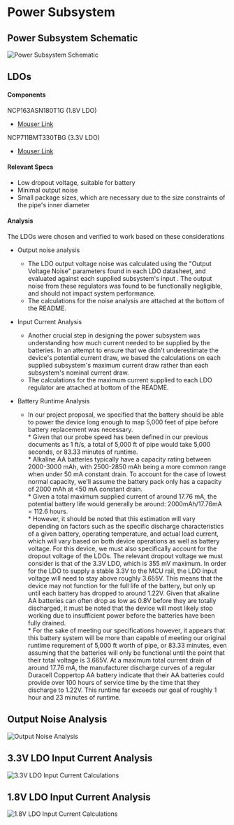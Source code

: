 # Power Subsystem

## Power Subsystem Schematic
![Power Subsystem Schematic](powerSubsystem_Schematic.png)

## LDOs
#### Components
NCP163ASN180T1G (1.8V LDO)
* [Mouser Link](https://www.mouser.com/ProductDetail/onsemi/NCP163ASN180T1G?qs=vLWxofP3U2z0o2tJM%252BNAYw%3D%3D) <br/>

NCP711BMT330TBG (3.3V LDO)
* [Mouser Link](https://www.mouser.com/ProductDetail/onsemi/NCP711BMT330TBG?qs=sGAEpiMZZMug9GoBKXZ751mAF56Mq1BpxK00NF4Cb7BYYrbTvFog%252BQ%3D%3D)

#### Relevant Specs
* Low dropout voltage, suitable for battery
* Minimal output noise
* Small package sizes, which are necessary due to the size constraints of the pipe's inner diameter 

#### Analysis
The LDOs were chosen and verified to work based on these considerations
* Output noise analysis
    * The LDO output voltage noise was calculated using the "Output Voltage Noise" parameters found in each LDO datasheet, and evaluated against each supplied subsystem's input . The output noise from these regulators was found to be functionally negligible, and should not impact system performance.
    * The calculations for the noise analysis are attached at the bottom of the README.
    
* Input Current Analysis
   * Another crucial step in designing the power subsystem was understanding how much current needed to be supplied by the batteries. In an attempt to ensure that we didn't underestimate the device's potential current draw, we based the calculations on each supplied subsystem's maximum current draw rather than each subsystem's nominal current draw. 
   * The calculations for the maximum current supplied to each LDO regulator are attached at bottom of the README.

* Battery Runtime Analysis
   * In our project proposal, we specified that the battery should be able to power the device long enough to map 5,000 feet of pipe before battery replacement was necessary. 
        <br/> * Given that our probe speed has been defined in our previous documents as 1 ft/s,  a total of 5,000 ft of pipe would take 5,000 seconds, or 83.33 minutes of runtime. 
       <br/>  * Alkaline AA batteries typically have a capacity rating between 2000-3000 mAh, with 2500-2850 mAh being a more common range when under 50 mA constant drain. To account for the case of lowest normal capacity, we'll assume the battery pack only has a capacity of 2000 mAh at <50 mA constant drain. 
        <br/> * Given a total maximum supplied current of around 17.76 mA, the potential battery life would generally be around: 2000mAh/17.76mA = 112.6 hours.
        <br/> * However, it should be noted that this estimation will vary depending on factors such as the specific discharge characteristics of a given battery, operating temperature, and actual load current, which will vary based on both device operations as well as battery voltage. For this device, we must also specifically account for the dropout voltage of the LDOs. The relevant dropout voltage we must consider is that of the 3.3V LDO, which is 355 mV maximum. In order for the LDO to supply a stable 3.3V to the MCU rail, the LDO input voltage will need to stay above roughly 3.655V. This means that the device may not function for the full life of the battery, but only up until each battery has dropped to around 1.22V. Given that alkaline AA batteries can often drop as low as 0.8V before they are totally discharged, it must be noted that the device will most likely stop working due to insufficient power before the batteries have been fully drained. 
        <br/> * For the sake of meeting our specifications however, it appears that this battery system will be more than capable of meeting our original runtime requrement of 5,000 ft worth of pipe, or 83.33 minutes, even assuming that the batteries will only be functional until the point that their total voltage is 3.665V. At a maximum total current drain of around 17.76 mA, the manufacturer discharge curves of a regular Duracell Coppertop AA battery indicate that their AA batteries could provide over 100 hours of service time by the time that they discharge to 1.22V. This runtime far exceeds our goal of roughly 1 hour and 23 minutes of runtime. 
    
## Output Noise Analysis
![Output Noise Analysis](noiseAnalysis.jpg)

## 3.3V LDO Input Current Analysis
![3.3V LDO Input Current Calculations](3.3v_inputCurrent.jpg)

## 1.8V LDO Input Current Analysis
![1.8V LDO Input Current Calculations](1.8v_inputCurrent.jpg)
